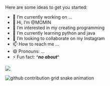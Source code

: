 <!--
**momintips/MominTips** is a ✨ _special_ ✨ repository because its `README.md` (this file) appears on your GitHub profile.-->

Here are some ideas to get you started:

- 🔭 I’m currently working on ...
- 👋 Hi, I’m @MOMIN
- 👀 I’m interested in my creating programming
- 🌱 I’m currently learning python and java
- 💞️ I’m looking to collaborate on my Instagram
- 📫 How to reach me ...
- 😄 Pronouns: ...
- ⚡ Fun fact: ^***no about***^


![](http://github-profile-summary-cards.vercel.app/api/cards/profile-details?username=mominur600&theme=github)

<picture>
  <source media="(prefers-color-scheme: dark)" srcset="https://raw.githubusercontent.com/0xme/0xme/output/github-contribution-grid-snake-dark.svg">
  <source media="(prefers-color-scheme: light)" srcset="https://raw.githubusercontent.com/momintips/momintip /output/github-contribution-grid-snake.svg">
  <img alt="github contribution grid snake animation" src="https://raw.githubusercontent.com/momintips/MominTips /output/github-contribution-grid-snake.svg">
</picture>
